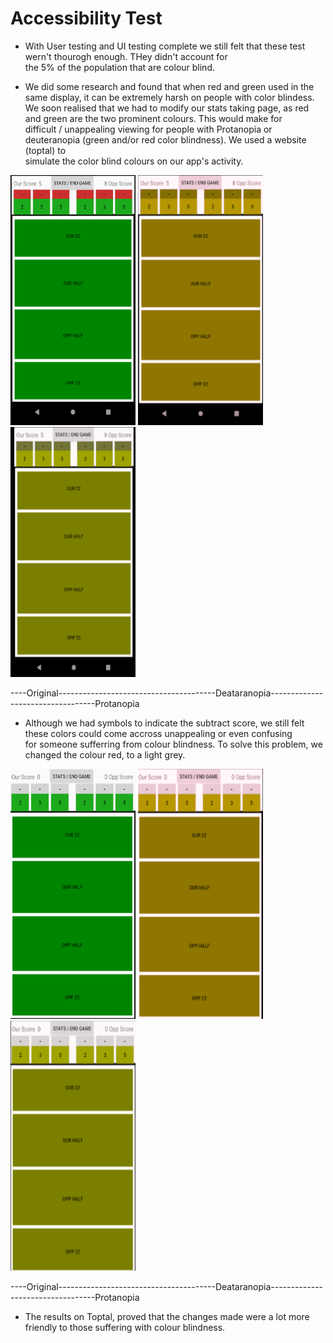 Accessibility Test
=============
 *  With User testing and UI testing complete we still felt that these test wern't thourogh enough. THey didn't account for <br />
    the 5% of the population that are colour blind.
 
 * We did some research and found that when red and green used in the same display, it can be extremely harsh on people with color blindess.<br/>
   We soon realised that we had to modify our stats taking page, as red and green are the two prominent colours. This would make for<br>
   difficult / unappealing viewing for people with Protanopia or deuteranopia (green and/or red color blindness). We used a website (toptal) to </br>
   simulate the color blind colours on our app's activity.</br>
   

<img src="old.png"  width="200" height="400"> <img src="Deutanopia.png"  width="200" height="400"> <img src="Protanopia2.png"  width="200" height="400">

----Original---------------------------------------Deataranopia----------------------------------Protanopia




* Although we had symbols to indicate the subtract score, we still felt these colors could come accross unappealing or even confusing<br>
  for someone sufferring from colour blindness. To solve this problem, we changed the colour red, to a light grey.<br>
 
<img src="new.png"  width="200" height="400"> <img src="Deautanopia.png"  width="200" height="400"> <img src=" Protanopia.png"  width="200" height="400">

----Original---------------------------------------Deataranopia----------------------------------Protanopia
</br>

*  The results on Toptal, proved that the changes made were a lot more friendly to those suffering with colour blindness.









</main>


